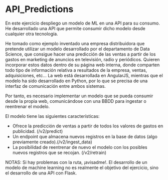 # API_Predictions

En este ejercicio despliego un modelo de ML en una API para su consumo. He desarrollado una API que permite consumir dicho modelo desde cualquier otra tecnología. 

He tomado como ejemplo inventado una empresa distribuidora que pretende utilizar un modelo desarrollado por el departamento de Data Science, que consigue hacer una predicción de las ventas a partir de los gastos en marketing de anuncios en televisión, radio y periódicos. Quieren incorporar estos datos dentro de su página web interna, donde comparten todo tipo de información relativa a resultados de la empresa, ventas, adquisiciones, etc... 
La web está desarrollada en AngularJS, mientras que el modelo ha sido desarrollado en Python, por lo que se precisa de una interfaz de comunicación entre ambos sistemas.

Por tanto, es necesario implementar un modelo que se pueda consumir desde la propia web, comunicándose con una BBDD para ingestar o reentrenar el modelo. 

El modelo tiene las siguientes características:

- Ofrece la predicción de ventas a partir de todos los valores de gastos en publicidad. (/v2/predict)
- Un endpoint que almacena nuevos registros en la base de datos (algo previamente creado).(/v2/ingest_data)
- La posibilidad de reentrenar de nuevo el modelo con los posibles nuevos registros que se recojan. (/v2/retrain)

NOTAS:
Si hay problemas con la ruta, ¡avisadme!.
El desarrollo de un modelo de machine learning no es realmente el objetivo del ejercicio, sino el desarrollo de una API con Flask.
